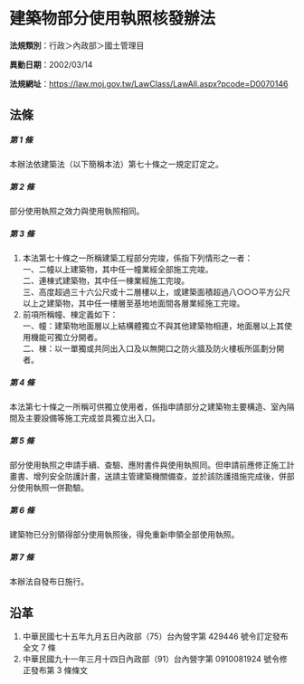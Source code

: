 # 建築物部分使用執照核發辦法




**法規類別**：行政＞內政部＞國土管理目

**異動日期**：2002/03/14  

**法規網址**：https://law.moj.gov.tw/LawClass/LawAll.aspx?pcode=D0070146



## 法條
##### 第 1 條
本辦法依建築法（以下簡稱本法）第七十條之一規定訂定之。

##### 第 2 條
部分使用執照之效力與使用執照相同。

##### 第 3 條
1. 本法第七十條之一所稱建築工程部分完竣，係指下列情形之一者：  
一、二幢以上建築物，其中任一幢業經全部施工完竣。  
二、連棟式建築物，其中任一棟業經施工完竣。  
三、高度超過三十六公尺或十二層樓以上，或建築面積超過八○○○平方公尺以上之建築物，其中任一樓層至基地地面間各層業經施工完竣。
1. 前項所稱幢、棟定義如下：  
一、幢：建築物地面層以上結構體獨立不與其他建築物相連，地面層以上其使用機能可獨立分開者。  
二、棟：以一單獨或共同出入口及以無開口之防火牆及防火樓板所區劃分開者。

##### 第 4 條
本法第七十條之一所稱可供獨立使用者，係指申請部分之建築物主要構造、室內隔間及主要設備等施工完成並具獨立出入口。

##### 第 5 條
部分使用執照之申請手續、查驗、應附書件與使用執照同。但申請前應修正施工計畫書、增列安全防護計畫，送請主管建築機關備查，並於該防護措施完成後，併部分使用執照一併勘驗。

##### 第 6 條
建築物已分別領得部分使用執照後，得免重新申領全部使用執照。

##### 第 7 條
本辦法自發布日施行。

## 沿革
1. 中華民國七十五年九月五日內政部（75）台內營字第 429446 號令訂定發布全文 7  條
1. 中華民國九十一年三月十四日內政部（91）台內營字第 0910081924 號令修正發布第 3  條條文
